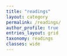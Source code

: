 ```yaml
---
title: "readings"
layout: category
permalink: /readings/
author_profile: true
entries_layout: grid
taxonomy: readings
classes: wide
---
```


